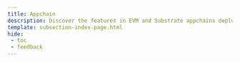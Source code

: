```yaml
---
title: Appchain
description: Discover the features in EVM and Substrate appchains deployed through Tanssi, leveraging user-friendly and easy-to-deploy templates for enhanced capabilities.
template: subsection-index-page.html
hide: 
 - toc
 - feedback
---
```


